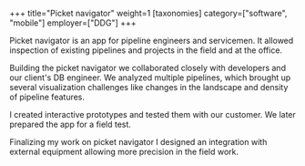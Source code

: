 +++
title="Picket navigator"
weight=1
[taxonomies]
category=["software", "mobile"]
employer=["DDG"]
+++

Picket navigator is an app for pipeline engineers and servicemen. It allowed inspection of existing pipelines and projects in the field and at the office.

Building the picket navigator we collaborated closely with developers and our client's DB engineer. We analyzed multiple pipelines, which brought up several visualization challenges like changes in the landscape and density of pipeline features.

I created interactive prototypes and tested them with our customer. We later prepared the app for a field test.

Finalizing my work on picket navigator I designed an integration with external equipment allowing more precision in the field work.